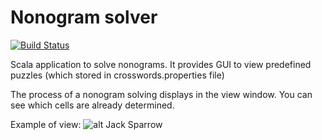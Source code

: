 # Nonogram solver
[![Build Status](https://travis-ci.com/OneHalf3544/Japan-crossword.svg?branch=master)](https://travis-ci.com/OneHalf3544/Japan-crossword)

Scala application to solve nonograms.
It provides GUI to view predefined puzzles (which stored in crosswords.properties file)

The process of a nonogram solving displays in the view window. You can see which cells are already determined.

Example of view:
![alt Jack Sparrow](http://i47.fastpic.ru/big/2013/0618/a3/10cd011095a000e845d0d9dfcc4ae7a3.png) 